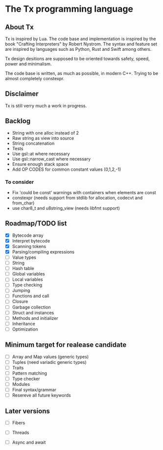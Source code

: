 # The Tx programming language

<!-- [![ci](https://github.com/thmxv/tx-lang/actions/workflows/ci.yml/badge.svg)](https://github.com/thmxv/tx-lang) -->
<!-- [![codecov](https://codecov.io/gh/thmxv/tx-lang/branch/main/graph/badge.svg)](https://codecov.io/gh/thmxv/tx-lang) -->
<!-- [![Language grade: C++](https://img.shields.io/lgtm/grade/cpp/github/thmxv/tx-lang)](https://lgtm.com/projects/g/thmxv/tx-lang/context:cpp) -->
<!-- [![CodeQL](https://github.com/thmxv/tx-lang/actions/workflows/codeql-analysis.yml/badge.svg)](https://github.com/thmxv/tx-lang/actions/workflows/codeql-analysis.yml) -->

## About Tx

Tx is inspired by Lua. The code base and implementation is inspired by the 
book "Crafting Interpreters" by Robert Nystrom. The syntax and feature set
are inspired by languages such as Python, Rust and Swift among others.

Tx design desitions are supposed to be oriented towards safety, speed, power 
and minimalism.

The code base is written, as much as possible, in modern C++. Trying to be 
almost completely constexpr.

## Disclaimer

Tx is still verry much a work in progress.

## Backlog

- String with one alloc instead of 2
- Raw string as view into source
- String concatenation
- Tests
- Use gsl::at where necessary
- Use gsl::narrow_cast where necessary
- Ensure enough stack space
- Add OP CODES for common constant values (0,1,2,-1)

### To consider
- Fix 'could be const' warnings with containers when elements are const
- constexpr (needs support from stdlib for allocation, codecvt and from_char)
- use char8_t and u8string_view (needs libfmt support)

## Roadmap/TODO list

- [X] Bytecode array
- [X] Interpret bytecode
- [X] Scanning tokens
- [X] Parsing/compiling expressions
- [ ] Value types
- [ ] String
- [ ] Hash table
- [ ] Global variables
- [ ] Local variables
- [ ] Type checking
- [ ] Jumping
- [ ] Functions and call
- [ ] Closure
- [ ] Garbage collection
- [ ] Struct and instances
- [ ] Methods and initializer
- [ ] Inheritance
- [ ] Optimization

## Minimum target for realease candidate

- [ ] Array and Map values (generic types)
- [ ] Tuples (need variadic generic types)
- [ ] Traits
- [ ] Pattern matching
- [ ] Type checker
- [ ] Modules
- [ ] Final syntax/grammar
- [ ] Resereve all future keywords

## Later versions
- [ ] Fibers
- [ ] Threads
- [ ] Async and await

